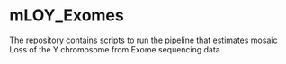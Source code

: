 # mLOY_Exomes
The repository contains scripts to run the pipeline that estimates mosaic Loss of the Y chromosome from Exome sequencing data

